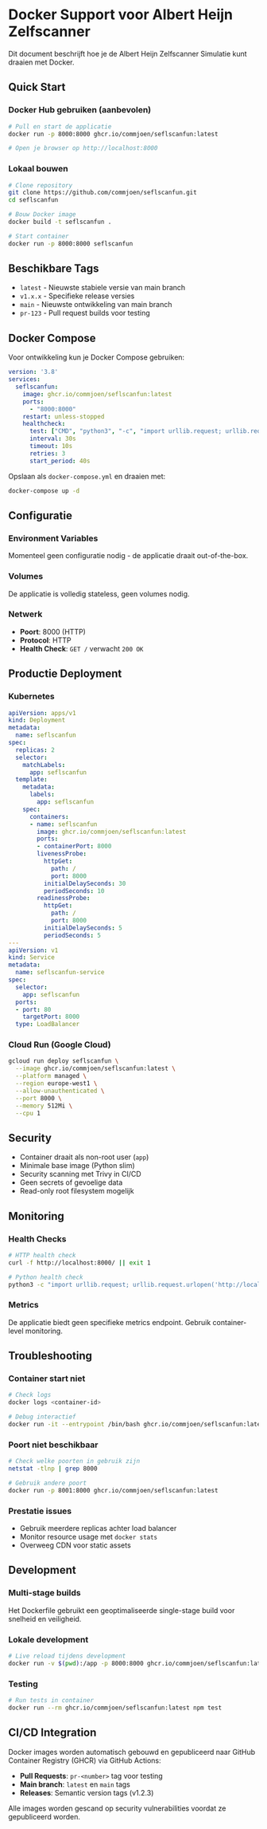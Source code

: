 # Docker Support voor Albert Heijn Zelfscanner

Dit document beschrijft hoe je de Albert Heijn Zelfscanner Simulatie kunt draaien met Docker.

## Quick Start

### Docker Hub gebruiken (aanbevolen)
```bash
# Pull en start de applicatie
docker run -p 8000:8000 ghcr.io/commjoen/seflscanfun:latest

# Open je browser op http://localhost:8000
```

### Lokaal bouwen
```bash
# Clone repository
git clone https://github.com/commjoen/seflscanfun.git
cd seflscanfun

# Bouw Docker image
docker build -t seflscanfun .

# Start container
docker run -p 8000:8000 seflscanfun
```

## Beschikbare Tags

- `latest` - Nieuwste stabiele versie van main branch
- `v1.x.x` - Specifieke release versies
- `main` - Nieuwste ontwikkeling van main branch
- `pr-123` - Pull request builds voor testing

## Docker Compose

Voor ontwikkeling kun je Docker Compose gebruiken:

```yaml
version: '3.8'
services:
  seflscanfun:
    image: ghcr.io/commjoen/seflscanfun:latest
    ports:
      - "8000:8000"
    restart: unless-stopped
    healthcheck:
      test: ["CMD", "python3", "-c", "import urllib.request; urllib.request.urlopen('http://localhost:8000')"]
      interval: 30s
      timeout: 10s
      retries: 3
      start_period: 40s
```

Opslaan als `docker-compose.yml` en draaien met:
```bash
docker-compose up -d
```

## Configuratie

### Environment Variables
Momenteel geen configuratie nodig - de applicatie draait out-of-the-box.

### Volumes
De applicatie is volledig stateless, geen volumes nodig.

### Netwerk
- **Poort**: 8000 (HTTP)
- **Protocol**: HTTP
- **Health Check**: `GET /` verwacht `200 OK`

## Productie Deployment

### Kubernetes
```yaml
apiVersion: apps/v1
kind: Deployment
metadata:
  name: seflscanfun
spec:
  replicas: 2
  selector:
    matchLabels:
      app: seflscanfun
  template:
    metadata:
      labels:
        app: seflscanfun
    spec:
      containers:
      - name: seflscanfun
        image: ghcr.io/commjoen/seflscanfun:latest
        ports:
        - containerPort: 8000
        livenessProbe:
          httpGet:
            path: /
            port: 8000
          initialDelaySeconds: 30
          periodSeconds: 10
        readinessProbe:
          httpGet:
            path: /
            port: 8000
          initialDelaySeconds: 5
          periodSeconds: 5
---
apiVersion: v1
kind: Service
metadata:
  name: seflscanfun-service
spec:
  selector:
    app: seflscanfun
  ports:
  - port: 80
    targetPort: 8000
  type: LoadBalancer
```

### Cloud Run (Google Cloud)
```bash
gcloud run deploy seflscanfun \
  --image ghcr.io/commjoen/seflscanfun:latest \
  --platform managed \
  --region europe-west1 \
  --allow-unauthenticated \
  --port 8000 \
  --memory 512Mi \
  --cpu 1
```

## Security

- Container draait als non-root user (`app`)
- Minimale base image (Python slim)
- Security scanning met Trivy in CI/CD
- Geen secrets of gevoelige data
- Read-only root filesystem mogelijk

## Monitoring

### Health Checks
```bash
# HTTP health check
curl -f http://localhost:8000/ || exit 1

# Python health check
python3 -c "import urllib.request; urllib.request.urlopen('http://localhost:8000')"
```

### Metrics
De applicatie biedt geen specifieke metrics endpoint. Gebruik container-level monitoring.

## Troubleshooting

### Container start niet
```bash
# Check logs
docker logs <container-id>

# Debug interactief
docker run -it --entrypoint /bin/bash ghcr.io/commjoen/seflscanfun:latest
```

### Poort niet beschikbaar
```bash
# Check welke poorten in gebruik zijn
netstat -tlnp | grep 8000

# Gebruik andere poort
docker run -p 8001:8000 ghcr.io/commjoen/seflscanfun:latest
```

### Prestatie issues
- Gebruik meerdere replicas achter load balancer
- Monitor resource usage met `docker stats`
- Overweeg CDN voor static assets

## Development

### Multi-stage builds
Het Dockerfile gebruikt een geoptimaliseerde single-stage build voor snelheid en veiligheid.

### Lokale development
```bash
# Live reload tijdens development
docker run -v $(pwd):/app -p 8000:8000 ghcr.io/commjoen/seflscanfun:latest
```

### Testing
```bash
# Run tests in container
docker run --rm ghcr.io/commjoen/seflscanfun:latest npm test
```

## CI/CD Integration

Docker images worden automatisch gebouwd en gepubliceerd naar GitHub Container Registry (GHCR) via GitHub Actions:

- **Pull Requests**: `pr-<number>` tag voor testing
- **Main branch**: `latest` en `main` tags
- **Releases**: Semantic version tags (v1.2.3)

Alle images worden gescand op security vulnerabilities voordat ze gepubliceerd worden.